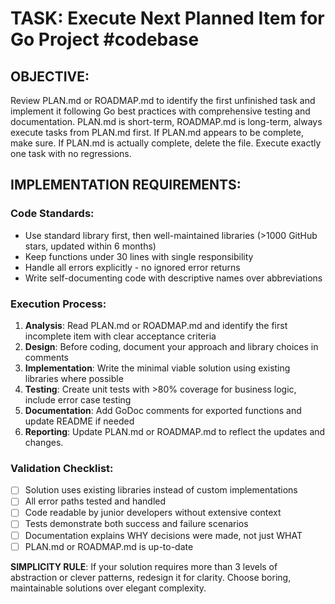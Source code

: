 # TASK: Execute Next Planned Item for Go Project #codebase

## OBJECTIVE:
Review PLAN.md or ROADMAP.md to identify the first unfinished task and implement it following Go best practices with comprehensive testing and documentation. PLAN.md is short-term, ROADMAP.md is long-term, always execute tasks from PLAN.md first. If PLAN.md appears to be complete, make sure. If PLAN.md is actually complete, delete the file. Execute exactly one task with no regressions.

## IMPLEMENTATION REQUIREMENTS:

### Code Standards:
- Use standard library first, then well-maintained libraries (>1000 GitHub stars, updated within 6 months)
- Keep functions under 30 lines with single responsibility
- Handle all errors explicitly - no ignored error returns
- Write self-documenting code with descriptive names over abbreviations

### Execution Process:
1. **Analysis**: Read PLAN.md or ROADMAP.md and identify the first incomplete item with clear acceptance criteria
2. **Design**: Before coding, document your approach and library choices in comments
3. **Implementation**: Write the minimal viable solution using existing libraries where possible
4. **Testing**: Create unit tests with >80% coverage for business logic, include error case testing
5. **Documentation**: Add GoDoc comments for exported functions and update README if needed
6. **Reporting**: Update PLAN.md or ROADMAP.md to reflect the updates and changes.

### Validation Checklist:
- [ ] Solution uses existing libraries instead of custom implementations
- [ ] All error paths tested and handled
- [ ] Code readable by junior developers without extensive context
- [ ] Tests demonstrate both success and failure scenarios
- [ ] Documentation explains WHY decisions were made, not just WHAT
- [ ] PLAN.md or ROADMAP.md is up-to-date

**SIMPLICITY RULE**: If your solution requires more than 3 levels of abstraction or clever patterns, redesign it for clarity. Choose boring, maintainable solutions over elegant complexity.
